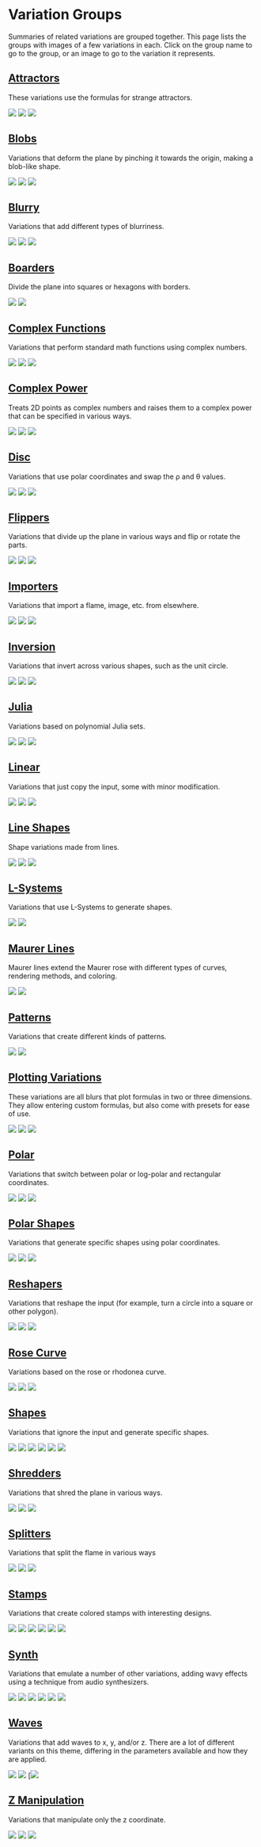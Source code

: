 # Variation Groups

Summaries of related variations are grouped together. This page lists the groups with images of a few variations in each. Click on the group name to go to the group, or an image to go to the variation it represents.

## [Attractors](attractors/attractors.md#Attractors)

These variations use the formulas for strange attractors.

[![](attractors/clifford-1.png)](attractors/attractors.md#clifford_js) [![](attractors/hopalong-1.png)](attractors/attractors.md#hopalong) [![](attractors/threeply-1.png)](attractors/attractors.md#threeply)

## [Blobs](blobs/blobs.md#Blobs)
Variations that deform the plane by pinching it towards the origin, making a blob-like shape.

[![](blobs/blob-1.png)](blobs/blobs.md#blob) [![](blobs/flower_db-1.png)](blobs/blobs.md#flower_db) [![](blobs/rose-1.png)](blobs/blobs.md#rose)

## [Blurry](blurry/blurry.md#Blurry)
Variations that add different types of blurriness.

[![](blurry/blur_zoom-1.png)](blurry/blurry.md#blur_zoom) [![](blurry/exblur-1.png)](blurry/blurry.md#exblur) [![](blurry/radial_blur-1.png)](blurry/blurry.md#radial_blur)

## [Boarders](boarders/boarders.md#Boarders)

Divide the plane into squares or hexagons with borders.

[![](boarders/boarders2-1.png)](boarders/boarders.md#boarders2--pre_boarders2) [![](boarders/xtrb-1.png)](boarders/boarders.md#xtrb)

## [Complex Functions](complex/complex.md#Complex-Functions)

Variations that perform standard math functions using complex numbers.

[![](complex/post_trig-1.png)](complex/complex.md#post_trig) [![](complex/cot2_bs-1.png)](complex/complex.md#cot2_bs) [![](complex/cos-1.png)](complex/complex.md#cos) 

## [Complex Power](cpow/cpow.md#Complex-Power)

Treats 2D points as complex numbers and raises them to a complex power that can be specified in various ways.

[![](cpow/cpow-1.png)](cpow/cpow.md#cpow) [![](cpow/cpow3-1.png)](cpow/cpow.md#cpow3) [![](cpow/escher-1.png)](cpow/cpow.md#escher)

## [Disc](disc/disc.md#Disc)

Variations that use polar coordinates and swap the ρ and θ values.

[![](disc/disc-1.png)](disc/disc.md#disc-1) [![](disc/edisc-1.png)](disc/disc.md#edisc) [![](disc/idisc-1.png)](disc/disc.md#idisc)

## [Flippers](filppers/flippers.md#Flippers)
Variations that divide up the plane in various ways and flip or rotate the parts.

[![](flippers/fan2-1.png)](flippers/flippers.md#fan2) [![](flippers/lazysensen-1.png)](flippers/flippers.md#lazysensen) [![](flippers/scrambly-1.png)](flippers/flippers.md#scrambly)

## [Importers](importers/importers.md#Importers)
Variations that import a flame, image, etc. from elsewhere.

[![](importers/colormap_wf-2.png)](importers/importers.md#colormap_wf--post_colormap_wf) [![](importers/obj_mesh_wf-1.png)](importers/importers.md#obj_mesh_wf) [![](importers/subflame_wf-1.png)](importers/importers.md#subflame_wf)

## [Inversion](inversion/inversion.md#Inversion)

Variations that invert across various shapes, such as the unit circle.

[![](inversion/d_spherical-1.png)](inversion/inversion.md#d_spherical) [![](inversion/octagon-2.png)](inversion/inversion.md#octagon) [![](inversion/spherical-1.png)](inversion/inversion.md#spherical)

## [Julia](julia/julia.md#Julia)

Variations based on polynomial Julia sets.

[![](julia/eJulia-1.png)](julia/julia.md#eJulia) [![](julia/julian-1.png)](julia/julia.md#julian) [![](julia/juliaNab-1.png)](julia/julia.md#juliaNab)

## [Linear](linear/linear.md#Linear)

Variations that just copy the input, some with minor modification.

[![](linear/dc_linear-1.png)](linear/linear.md#dc_linear) [![](linear/linear-1.png)](linear/linear.md#linear-1) [![](linear/linearT-1.png)](linear/linear.md#linearT)

## [Line Shapes](lineshapes/lineshapes.md#Line-shapes)

Shape variations made from lines.

[![](lineshapes/harmonograph_js-1.png)](lineshapes/lineshapes.md#harmonograph_js) [![](lineshapes/hilbert_js-1.png)](lineshapes/lineshapes.md#hilbert_js) [![](lineshapes/spirograph-1.png)](lineshapes/lineshapes.md#spirograph)

## [L-Systems](lsystems/lsystems.md#L-Systems)

Variations that use L-Systems to generate shapes.

[![](lsystems/lsystem-1.png)](lsystems/lsystems.md#lsystem_js) [![](lsystems/lsystem3D-1.png)](lsystems/lsystems.md#lsystem3D_js)

## [Maurer Lines](maurerlines/maurerlines.md#Maurer-Lines)

Maurer lines extend the Maurer rose with different types of curves, rendering methods, and coloring.

[![](maurerlines/maurer_lines-1.png)](maurerlines/maurerlines.md#maurer_lines) [![](maurerlines/maurer_lines-2.png)](maurerlines/maurerlines.md#maurer_lines)

## [Patterns](patterns/patterns.md#Patterns)
Variations that create different kinds of patterns.

[![](patterns/dc_perlin-1.png)](patterns/patterns.md#dc_perlin) [![](patterns/terrain3D-1.png)](patterns/patterns.md#terrain3D)

## [Plotting Variations](plotting/plotting.md#Plotting-variations)

These variations are all blurs that plot formulas in two or three dimensions. They allow entering custom formulas, but also come with presets for ease of use.

[![](plotting/isosfplot3d-1.png)](plotting/plotting.md#isosfplot3d_wf) [![](plotting/parplot2d-2.png)](plotting/plotting.md#parplot2d_wf) [![](plotting/polarplot3d-1.png)](plotting/plotting.md#polarplot3d_wf)

## [Polar](polar/polar.md#Polar)

Variations that switch between polar or log-polar and rectangular coordinates.

[![](polar/polar-1.png)](polar/polar.md#polar-1) [![](polar/polar2-2.png)](polar/polar.md#polar2) [![](polar/unpolar-2.png)](polar/polar.md#unpolar)

## [Polar Shapes](polarshapes/polarshapes.md#Half-Blurs)
Variations that generate specific shapes using polar coordinates.

[![](polarshapes/cannabiscurve-1.png)](polarshapes/polarshapes.md#cannabiscurve_wf) [![](polarshapes/cloverleaf-1.png)](polarshapes/polarshapes.md#cloverleaf_wf) [![](polarshapes/shape-2.png)](polarshapes/polarshapes.md#shape)

## [Reshapers](reshapers/reshapers.md#Reshapers)

Variations that reshape the input (for example, turn a circle into a square or other polygon).

[![](reshapers/circlize2-1.png)](reshapers/reshapers.md#circlize2) [![](reshapers/ngon-1.png)](reshapers/reshapers.md#ngon) [![](reshapers/super_shape-1.png)](reshapers/reshapers.md#super_shape)

## [Rose Curve](rosecurve/rosecurve.md#Variations-Based-on-the-Rose-Curve)

Variations based on the rose or rhodonea curve.

[![](rosecurve/flower-1.png)](rosecurve/rosecurve.md#flower) [![](rosecurve/maurer_rose-2.png)](rosecurve/rosecurve.md#maurer_rose) [![](rosecurve/rhodonea-1.png)](rosecurve/rosecurve.md#rhodonea)

## [Shapes](shapes/shapes.md#Shapes)

Variations that ignore the input and generate specific shapes.

[![](shapes/blur-1.png)](shapes/shapes.md#blur) [![](shapes/nblur-1.png)](shapes/shapes.md#nBlur) [![](shapes/primitives_wf-1.png)](shapes/shapes.md#primitives_wf) [![](shapes/starblur-1.png)](shapes/shapes.md#starblur) [![](shapes/superShape3d-1.png)](shapes/shapes.md#superShape3d) [![](shapes/waveblur-1.png)](shapes/shapes.md#waveblur_wf)

## [Shredders](shredders/shredders.md#Shredders)

Variations that shred the plane in various ways.

[![](shredders/checks-1.png)](shredders/shredders.md#checks) [![](shredders/shredlin-1.png)](shredders/shredders.md#shredlin) [![](shredders/shredrad-1.png)](shredders/shredders.md#shredrad)

## [Splitters](splitters/splitters.md#Splitters)

Variations that split the flame in various ways

[![](splitters/circus-1.png)](splitters/splitters.md#circus) [![](splitters/corners-1.png)](splitters/splitters.md#corners) [![](splitters/spligon-1.png)](splitters/splitters.md#spligon)

## [Stamps](stamps/stamps#Stamps)

Variations that create colored stamps with interesting designs.

[![](stamps/dc_glypho-1.png)](stamps/stamps.md#dc_glypho) [![](stamps/dc_inversion-1.png)](stamps/stamps.md#dc_inversion) [![](stamps/dc_mandala-1.png)](stamps/stamps.md#dc_mandala) [![](stamps/dc_warping-1.png)](stamps/stamps.md#dc_warping) [![](stamps/glsl_circuits-1.png)](stamps/stamps.md#glsl_circuits) [![](stamps/glsl_mandelbox2D-1.png)](stamps/stamps.md#glsl_mandelbox2D)


## [Synth](synth/synth.md#Synth)

Variations that emulate a number of other variations, adding wavy effects using a technique from audio synthesizers.

[![](synth/synth-1.png)](synth/synth.md#synth-v2) [![](synth/synth-2.png)](synth/synth.md#synth-v2) [![](synth/synth-7.png)](synth/synth.md#synth-v2) [![](synth/synth-14.png)](synth/synth.md#synth-v2) [![](synth/synth-19.png)](synth/synth.md#synth-v2) [![](synth/synth-1007.png)](synth/synth.md#synth-v2)

## [Waves](waves/waves.md#Waves)

Variations that add waves to x, y, and/or z. There are a lot of different variants on this theme, differing in the parameters available and how they are applied.

[![](waves/vibration2-1.png)](waves/waves.md#vibration2) [![](waves/waves2-1.png)](waves/waves.md#waves2) [[![](waves/waves23-1.png)](waves/waves.md#waves23)

## [Z Manipulation](zmanip/zmanip.md#Z-Manipulation)
Variations that manipulate only the z coordinate.

[![](zmanip/extrude-1.png)](zmanip/zmanip.md#extrude) [![](zmanip/inflateZ_3-1.png)](zmanip/zmanip.md#inflateZ_3) [![](zmanip/inflateZ_4-1.png)](zmanip/zmanip.md#inflateZ_4)
